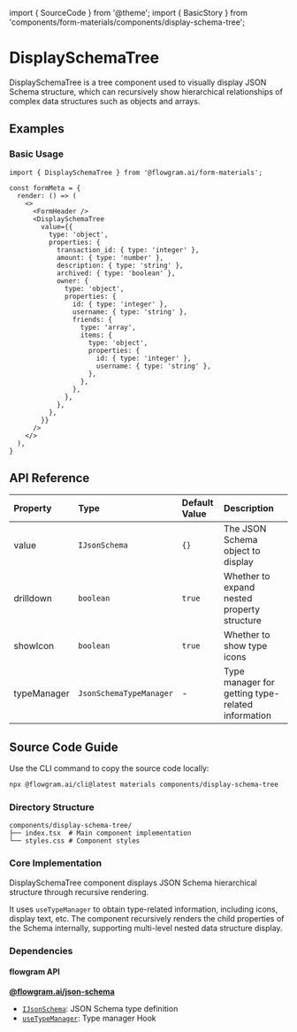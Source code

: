 import { SourceCode } from '@theme';
import { BasicStory } from 'components/form-materials/components/display-schema-tree';

# DisplaySchemaTree

DisplaySchemaTree is a tree component used to visually display JSON Schema structure, which can recursively show hierarchical relationships of complex data structures such as objects and arrays.

## Examples

### Basic Usage

<BasicStory />

```tsx pure title="form-meta.tsx"
import { DisplaySchemaTree } from '@flowgram.ai/form-materials';

const formMeta = {
  render: () => (
    <>
      <FormHeader />
      <DisplaySchemaTree
        value={{
          type: 'object',
          properties: {
            transaction_id: { type: 'integer' },
            amount: { type: 'number' },
            description: { type: 'string' },
            archived: { type: 'boolean' },
            owner: {
              type: 'object',
              properties: {
                id: { type: 'integer' },
                username: { type: 'string' },
                friends: {
                  type: 'array',
                  items: {
                    type: 'object',
                    properties: {
                      id: { type: 'integer' },
                      username: { type: 'string' },
                    },
                  },
                },
              },
            },
          },
        }}
      />
    </>
  ),
}
```

## API Reference

| Property | Type | Default Value | Description |
| :--- | :--- | :--- | :--- |
| value | `IJsonSchema` | `{}` | The JSON Schema object to display |
| drilldown | `boolean` | `true` | Whether to expand nested property structure |
| showIcon | `boolean` | `true` | Whether to show type icons |
| typeManager | `JsonSchemaTypeManager` | - | Type manager for getting type-related information |

## Source Code Guide

<SourceCode href="https://github.com/bytedance/flowgram.ai/tree/main/packages/materials/form-materials/src/components/display-schema-tree" />

Use the CLI command to copy the source code locally:

```bash
npx @flowgram.ai/cli@latest materials components/display-schema-tree
```

### Directory Structure

```plaintext
components/display-schema-tree/
├── index.tsx  # Main component implementation
└── styles.css # Component styles
```

### Core Implementation

DisplaySchemaTree component displays JSON Schema hierarchical structure through recursive rendering.

It uses `useTypeManager` to obtain type-related information, including icons, display text, etc. The component recursively renders the child properties of the Schema internally, supporting multi-level nested data structure display.

### Dependencies

#### flowgram API

[**@flowgram.ai/json-schema**](https://github.com/bytedance/flowgram.ai/tree/main/packages/json-schema)

* [`IJsonSchema`](https://flowgram.ai/auto-docs/json-schema/interfaces/IJsonSchema): JSON Schema type definition
* [`useTypeManager`](https://flowgram.ai/auto-docs/json-schema/functions/useTypeManager): Type manager Hook

